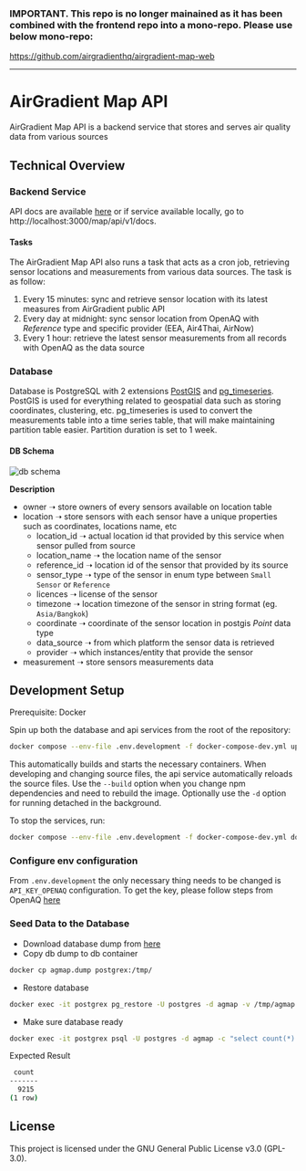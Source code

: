 ### IMPORTANT. This repo is no longer mainained as it has been combined with the frontend repo into a mono-repo. Please use below mono-repo:

https://github.com/airgradienthq/airgradient-map-web

______

# AirGradient Map API

AirGradient Map API is a backend service that stores and serves air quality data from various sources

## Technical Overview

### Backend Service

API docs are available [here](https://map-data-int.airgradient.com/map/api/v1/docs) or if service available locally, go to http://localhost:3000/map/api/v1/docs. 

#### Tasks

The AirGradient Map API also runs a task that acts as a cron job, retrieving sensor locations and measurements from various data sources. The task is as follow:

1. Every 15 minutes: sync and retrieve sensor location with its latest measures from AirGradient public API
2. Every day at midnight: sync sensor location from OpenAQ with _Reference_ type and specific provider (EEA, Air4Thai, AirNow)
3. Every 1 hour: retrieve the latest sensor measurements from all records with OpenAQ as the data source 

### Database

Database is PostgreSQL with 2 extensions [PostGIS](https://postgis.net/) and [pg_timeseries](https://github.com/tembo-io/pg_timeseries). PostGIS is used for everything related to geospatial data such as storing coordinates, clustering, etc. pg_timeseries is used to convert the measurements table into a time series table, that will make maintaining partition table easier. Partition duration is set to 1 week.

#### DB Schema

![db schema](schema.png)

**Description**

- owner ➝ store owners of every sensors available on location table
- location ➝ store sensors with each sensor have a unique properties such as coordinates, locations name, etc 
  - location_id ➝ actual location id that provided by this service when sensor pulled from source 
  - location_name ➝ the location name of the sensor
  - reference_id ➝ location id of the sensor that provided by its source 
  - sensor_type ➝ type of the sensor in enum type between  `Small Sensor` or `Reference`
  - licences ➝ license of the sensor 
  - timezone ➝ location timezone of the sensor in string format (eg. `Asia/Bangkok`)  
  - coordinate ➝ coordinate of the sensor location in postgis _Point_ data type 
  - data_source ➝ from which platform the sensor data is retrieved 
  - provider ➝ which instances/entity that provide the sensor 
- measurement ➝ store sensors measurements data 

## Development Setup

Prerequisite: Docker

Spin up both the database and api services from the root of the repository:

```sh
docker compose --env-file .env.development -f docker-compose-dev.yml up [-d] [--build]
```

This automatically builds and starts the necessary containers. When developing and changing source files, the api service automatically reloads the source files. Use the `--build` option when you change npm dependencies and need to rebuild the image. Optionally use the `-d` option for running detached in the background.

To stop the services, run:

```sh
docker compose --env-file .env.development -f docker-compose-dev.yml down
```

### Configure env configuration 

From `.env.development` the only necessary thing needs to be changed is `API_KEY_OPENAQ` configuration. To get the key, please follow steps from OpenAQ [here](https://docs.openaq.org/using-the-api/api-key)

### Seed Data to the Database

- Download database dump from [here](https://drive.google.com/drive/folders/1DU66VaaAoA4704MBNQtk9irZ0QVrO1kO?usp=sharing)
- Copy db dump to db container

```bash
docker cp agmap.dump postgrex:/tmp/
```

- Restore database 

```bash
docker exec -it postgrex pg_restore -U postgres -d agmap -v /tmp/agmap.dump
```

- Make sure database ready

```bash
docker exec -it postgrex psql -U postgres -d agmap -c "select count(*) from location;"
```

Expected Result

``` bash
 count
-------
  9215
(1 row)
```

## License

This project is licensed under the GNU General Public License v3.0 (GPL-3.0).
